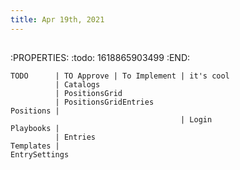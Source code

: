```yaml
---
title: Apr 19th, 2021
---
```


## 
:PROPERTIES:
:todo: 1618865903499
:END:
```
TODO      | TO Approve | To Implement | it's cool
          | Catalogs
          | PositionsGrid
          | PositionsGridEntries
Positions |
                                      | Login
Playbooks | 
          | Entries
Templates |
EntrySettings
```
